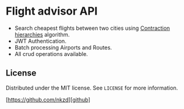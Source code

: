 # Flight advisor API

- Search cheapest flights between two cities using [Contraction hierarchies][comp] algorithm.
- JWT Authentication.
- Batch processing Airports and Routes.
- All crud operations available. 

## License

Distributed under the MIT license. See ``LICENSE`` for more information.

[https://github.com/nkzd][github]

<!-- Markdown link & img dfn's -->
[comp]: https://en.wikipedia.org/wiki/Contraction_hierarchies
[wiki]: https://github.com/yourname/yourproject/wiki
[linkedin]: https://www.linkedin.com/in/aljosa-vukotic/
[github]: https://github.com/nkzd

